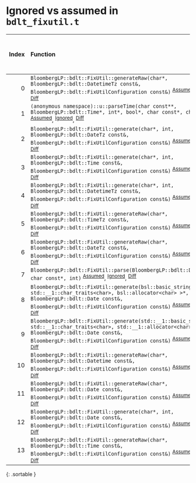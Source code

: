 # Ignored vs assumed in `bdlt_fixutil.t`

<script src="../sorttable.js"></script>

|   Index | Function                                                                                                                                                                                                                                                                                                                |   Difference in number of lines |   Function size difference in bytes | Number of lines in assumed build   | Number of bytes in assumed build   | Number of lines in ignored build   | Number of bytes in ignored build   |
|--------:|:------------------------------------------------------------------------------------------------------------------------------------------------------------------------------------------------------------------------------------------------------------------------------------------------------------------------|--------------------------------:|------------------------------------:|:-----------------------------------|:-----------------------------------|:-----------------------------------|:-----------------------------------|
|       0 | `BloombergLP::bdlt::FixUtil::generateRaw(char*, BloombergLP::bdlt::DatetimeTz const&, BloombergLP::bdlt::FixUtilConfiguration const&)` <sup>[Assumed](0.assume.s.txt)</sup>, <sup>[Ignored](0.none.s.txt)</sup>, <sup>[Diff](0.diff.html)</sup>                                                                         |                              19 |                                  64 | 416                                | 4,436,272                          | 352                                | 4,436,592                          |
|       1 | `(anonymous namespace)::u::parseTime(char const**, BloombergLP::bdlt::Time*, int*, bool*, char const*, char const*)` <sup>[Assumed](1.assume.s.txt)</sup>, <sup>[Ignored](1.none.s.txt)</sup>, <sup>[Diff](1.diff.html)</sup>                                                                                           |                              17 |                                  80 | 976                                | 4,439,216                          | 896                                | 4,439,664                          |
|       2 | `BloombergLP::bdlt::FixUtil::generate(char*, int, BloombergLP::bdlt::DateTz const&, BloombergLP::bdlt::FixUtilConfiguration const&)` <sup>[Assumed](2.assume.s.txt)</sup>, <sup>[Ignored](2.none.s.txt)</sup>, <sup>[Diff](2.diff.html)</sup>                                                                           |                               1 |                                   0 | 128                                | 4,434,528                          | 128                                | 4,434,768                          |
|       3 | `BloombergLP::bdlt::FixUtil::generate(char*, int, BloombergLP::bdlt::Time const&, BloombergLP::bdlt::FixUtilConfiguration const&)` <sup>[Assumed](3.assume.s.txt)</sup>, <sup>[Ignored](3.none.s.txt)</sup>, <sup>[Diff](3.diff.html)</sup>                                                                             |                               1 |                                   0 | 112                                | 4,430,736                          | 112                                | 4,430,640                          |
|       4 | `BloombergLP::bdlt::FixUtil::generate(char*, int, BloombergLP::bdlt::DatetimeTz const&, BloombergLP::bdlt::FixUtilConfiguration const&)` <sup>[Assumed](4.assume.s.txt)</sup>, <sup>[Ignored](4.none.s.txt)</sup>, <sup>[Diff](4.diff.html)</sup>                                                                       |                              -2 |                                 -16 | 128                                | 4,436,144                          | 144                                | 4,436,448                          |
|       5 | `BloombergLP::bdlt::FixUtil::generateRaw(char*, BloombergLP::bdlt::TimeTz const&, BloombergLP::bdlt::FixUtilConfiguration const&)` <sup>[Assumed](5.assume.s.txt)</sup>, <sup>[Ignored](5.none.s.txt)</sup>, <sup>[Diff](5.diff.html)</sup>                                                                             |                              -8 |                                 -16 | 832                                | 4,435,312                          | 848                                | 4,435,600                          |
|       6 | `BloombergLP::bdlt::FixUtil::generateRaw(char*, BloombergLP::bdlt::DateTz const&, BloombergLP::bdlt::FixUtilConfiguration const&)` <sup>[Assumed](6.assume.s.txt)</sup>, <sup>[Ignored](6.none.s.txt)</sup>, <sup>[Diff](6.diff.html)</sup>                                                                             |                              -9 |                                 -48 | 512                                | 4,434,656                          | 560                                | 4,434,896                          |
|       7 | `BloombergLP::bdlt::FixUtil::parse(BloombergLP::bdlt::Datetime*, char const*, int)` <sup>[Assumed](7.assume.s.txt)</sup>, <sup>[Ignored](7.none.s.txt)</sup>, <sup>[Diff](7.diff.html)</sup>                                                                                                                            |                             -11 |                                 -16 | 800                                | 4,440,192                          | 816                                | 4,440,560                          |
|       8 | `BloombergLP::bdlt::FixUtil::generate(bsl::basic_string<char, std::__1::char_traits<char>, bsl::allocator<char> >*, BloombergLP::bdlt::Date const&, BloombergLP::bdlt::FixUtilConfiguration const&)` <sup>[Assumed](8.assume.s.txt)</sup>, <sup>[Ignored](8.none.s.txt)</sup>, <sup>[Diff](8.diff.html)</sup>           |                             -25 |                                 -96 | 320                                | 4,436,688                          | 416                                | 4,436,944                          |
|       9 | `BloombergLP::bdlt::FixUtil::generate(std::__1::basic_string<char, std::__1::char_traits<char>, std::__1::allocator<char> >*, BloombergLP::bdlt::Date const&, BloombergLP::bdlt::FixUtilConfiguration const&)` <sup>[Assumed](9.assume.s.txt)</sup>, <sup>[Ignored](9.none.s.txt)</sup>, <sup>[Diff](9.diff.html)</sup> |                             -25 |                                 -96 | 320                                | 4,437,568                          | 416                                | 4,437,920                          |
|      10 | `BloombergLP::bdlt::FixUtil::generateRaw(char*, BloombergLP::bdlt::Datetime const&, BloombergLP::bdlt::FixUtilConfiguration const&)` <sup>[Assumed](10.assume.s.txt)</sup>, <sup>[Ignored](10.none.s.txt)</sup>, <sup>[Diff](10.diff.html)</sup>                                                                        |                             -28 |                                -112 | 2,176                              | 4,432,352                          | 2,288                              | 4,432,480                          |
|      11 | `BloombergLP::bdlt::FixUtil::generateRaw(char*, BloombergLP::bdlt::Date const&, BloombergLP::bdlt::FixUtilConfiguration const&)` <sup>[Assumed](11.assume.s.txt)</sup>, <sup>[Ignored](11.none.s.txt)</sup>, <sup>[Diff](11.diff.html)</sup>                                                                            |                             -29 |                                 -96 | 272                                | 4,430,464                          | 368                                | 4,430,272                          |
|      12 | `BloombergLP::bdlt::FixUtil::generate(char*, int, BloombergLP::bdlt::Date const&, BloombergLP::bdlt::FixUtilConfiguration const&)` <sup>[Assumed](12.assume.s.txt)</sup>, <sup>[Ignored](12.none.s.txt)</sup>, <sup>[Diff](12.diff.html)</sup>                                                                          |                             -56 |                                -208 | 560                                | 4,429,904                          | 768                                | 4,429,504                          |
|      13 | `BloombergLP::bdlt::FixUtil::generateRaw(char*, BloombergLP::bdlt::Time const&, BloombergLP::bdlt::FixUtilConfiguration const&)` <sup>[Assumed](13.assume.s.txt)</sup>, <sup>[Ignored](13.none.s.txt)</sup>, <sup>[Diff](13.diff.html)</sup>                                                                            |                             -72 |                                -224 | 1,392                              | 4,430,848                          | 1,616                              | 4,430,752                          |
{: .sortable }
